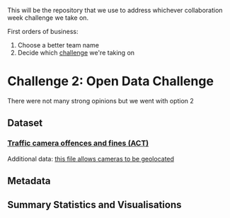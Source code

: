 This will be the repository that we use to address whichever collaboration week challenge we take on.

First orders of business:
1) Choose a better team name
2) Decide which [challenge](https://github.com/TNMDCollaborationWeek/Challenges) we're taking on

# Challenge 2: Open Data Challenge
There were not many strong opinions but we went with option 2


## Dataset

### [Traffic camera offences and fines (ACT)](https://data.gov.au/dataset/ds-act-https%3A%2F%2Fwww.data.act.gov.au%2Fapi%2Fviews%2F2sx9-4wg7/details?q=)
Additional data: [this file allows cameras to be geolocated](https://www.data.act.gov.au/api/views/i6cy-cqgf/rows.csv?accessType=DOWNLOAD)

## Metadata




## Summary Statistics and Visualisations


